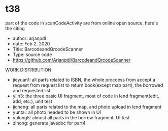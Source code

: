 # t38

part of the code in scanCodeActivity are from online open source, here's the citing
 * author: arjanpdl
 * date: Feb 2, 2020
 * Title: BarcodeandQrcodeScanner
 * Type: source code
 * https://github.com/Arjanpdl/BarcodeandQrcodeScanner
 
 
 
 WORK DISTRIBUTION:
  * jieyuan1: all parts related to ISBN, the whole proccess from accept a request from request list to return book(except map part), the borrowed and requested list
  * ylin3: the three basic UI fragment, most of code in lend fragment(edit, add, etc.), unit test
  * jicheng: all parts related to the map, and photo upload in lend fragment
  * yuntai: all photo needed to be shown in UI
  * yulong5: almost all parts in the borrow fragment, UI test
  * zihong: generate javadoc for part4
